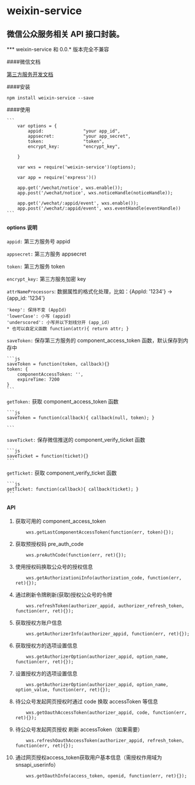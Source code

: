 # weixin-service
微信公众服务相关 API 接口封装。
---

*** weixin-service 和 0.0.* 版本完全不兼容

####微信文档

<a href="https://open.weixin.qq.com/cgi-bin/frame?t=resource/res_main_tmpl&verify=1&lang=zh_CN" target='_blank'>第三方服务开发文档</a>


####安装
```
npm install weixin-service --save
```

####使用

	```
		var options = {
			appid:        		 "your app_id",       
			appsecret:    		 "your app_secret",      
			token:         		 "token",                
			encrypt_key:   		 "encrypt_key",          

		}
		
		var wxs = require('weixin-service')(options);

		var app = require('express')()
	
		app.get('/wechat/notice', wxs.enable());
		app.post('/wechat/notice', wxs.noticeHandle(noticeHandle));

		app.get('/wechat/:appid/event', wxs.enable());
		app.post('/wechat/:appid/event', wxs.eventHandle(eventHandle))
	```
	

#### options 说明

`appid:` 第三方服务号 appid

`appsecret:`  第三方服务 appsecret

`token:`  第三方服务 token

`encrypt_key:` 第三方服务加密 key

`attrNameProcessors`: 数据属性的格式化处理，比如：{AppId: '1234'} -> {app_id: '1234'}  

	'keep': 保持不变 (AppId)  
	'lowerCase': 小写 (appid)   
	'underscored': 小写并以下划线分开 (app_id)  
	* 也可以自定义函数 function(attr){ return attr; }  

`saveToken:` 保存第三方服务的 component_access_token 函数，默认保存到内存中  

	```js
	saveToken = function(token, callback){}  
	token: {  
		componentAccessToken: '',  
		expireTime: 7200  
	}  
	```

`getToken:` 获取 component_access_token 函数
	
	```js
	saveToken = function(callback){ callback(null, token); }

	```

`saveTicket:` 保存微信推送的 component_verify_ticket 函数

	```js
	saveTicket = function(ticket){}
	```

`getTicket:` 获取 component_verify_ticket 函数

	```js
	getTicket: function(callback){ callback(ticket); }
	```

#### API

1. 获取可用的 component_access_token
	
	```
		wxs.getLastComponentAccessToken(function(err, token){});
	```
	
2. 获取预授权码 pre_auth_code

	```
		wxs.preAuthCode(function(err, ret){});
	```
3. 使用授权码换取公众号的授权信息

	```
		wxs.getAuthorizationiInfo(authorization_code, function(err, ret){});
	```
	
4. 通过刷新令牌刷新(获取)授权公众号的令牌

	```
		wxs.refreshToken(authorizer_appid, authorizer_refresh_token, function(err, ret){});
	```

5. 获取授权方账户信息

	```
		wxs.getAuthorizerInfo(authorizer_appid, function(err, ret){});
	```
6. 获取授权方的选项设置信息

	```
		wxs.getAuthorizerOption(authorizer_appid, option_name, function(err, ret){});
	```
7. 设置授权方的选项设置信息

	```
		wxs.getAuthorizerOption(authorizer_appid, option_name, option_value, function(err, ret){});
	```

8. 待公众号发起网页授权时通过 code 换取 accessToken 等信息

	```
		wxs.getOauthAccessToken(authorizer_appid, code, function(err, ret){});
	```

9. 待公众号发起网页授权 刷新 accessToken（如果需要）

	```
		wxs.refreshOauthAccessToken(authorizer_appid, refresh_token, function(err, ret){});
	```

10. 通过网页授权access_token获取用户基本信息（需授权作用域为snsapi_userinfo）
	
	```
		wxs.getOauthInfo(access_token, openid, function(err, ret){});
	```

